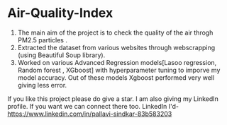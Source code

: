 # Air-Quality-Index
1. The main aim of the project is to check the quality of the air throgh PM2.5 particles .
2. Extracted the dataset from various websites through webscrapping (using Beautiful Soup library).
3. Worked on various Advanced Regression models[Lasoo regression, Random forest , XGboost] with hyperparameter tuning to imporve my model accuracy. Out of these models Xgboost performed very well giving less error.

If you like this project please do give a star. I am also giving my LinkedIn profile. If you want we can connect there too.
LinkedIn I'd- https://www.linkedin.com/in/pallavi-sindkar-83b583203
